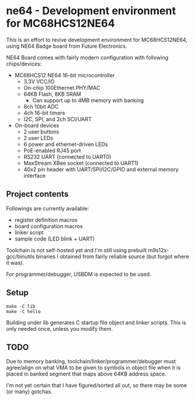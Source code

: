 # ne64 - Development environment for MC68HCS12NE64

This is an effort to revive development environment for MC68HCS12NE64,
using NE64 Badge board from Future Electronics.

NE64 Board comes with fairly modern configuration with following chips/devices:

- MC68HCS12 NE64 16-bit microcontroller
  - 3.3V VCC/IO
  - On-chip 100Ethernet PHY/MAC
  - 64KB Flash, 8KB SRAM
    - Can support up to 4MB memory with banking
  - 8ch 10bit ADC
  - 4ch 16-bit timers
  - I2C, SPI, and 2ch SCI/UART
- On-board devices
  - 2 user buttons
  - 2 user LEDs
  - 6 power and ethernet-driven LEDs
  - PoE-enabled RJ45 port
  - RS232 UART (connected to UART0)
  - MaxStream XBee socket (connected to UART1)
  - 40x2 pin header with UART/SPI/I2C/GPIO and external memory interface

## Project contents

Followings are currently available:

- register definition macros
- board configuration macros
- linker script
- sample code (LED blink + UART)

Toolchain is not self-hosted yet and I'm still using prebuilt m9s12x-gcc/binutils binaries
I obtained from fairly reliable source (but forgot where it was).

For programmer/debugger, USBDM is expected to be used.

## Setup

```
make -C lib
make -C hello
```

Building under lib generates C startup file object and linker scripts.
This is only needed once, unless you modify them.

## TODO

Due to memory banking, toolchain/linker/programmer/debugger must
agree/align on what VMA to be given to symbols in object file when
it is placed in banked segment that maps above 64KB address space.

I'm not yet certain that I have figured/sorted all out, so there
may be some (or many) gotchas.
